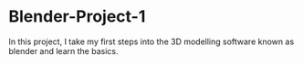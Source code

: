 # Blender-Project-1
In this project, I take my first steps into the 3D modelling software known as blender and learn the basics.
